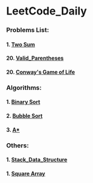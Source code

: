 # LeetCode_Daily

### Problems List:
#### 1. [Two Sum](https://github.com/w326004741/LeetCode_Daily/blob/master/src/Easy/Two_Sum.java)
#### 20. [Valid_Parentheses](https://github.com/w326004741/LeetCode_Daily/blob/master/src/Easy/Valid_Parentheses.java)
#### 20. [Conway's Game of Life](https://github.com/w326004741/LeetCode_Daily/blob/master/src/Medium/Game_of_Life.java)

### Algorithms:
#### 1. [Binary Sort](https://github.com/w326004741/LeetCode_Daily/blob/master/src/Algorithms/Binary_Sort.java)
#### 2. [Bubble Sort](https://github.com/w326004741/LeetCode_Daily/blob/master/src/Algorithms/Bubble_Sort.java)
#### 3. [A*](https://github.com/w326004741/LeetCode_Daily/blob/master/src/Algorithms/A_Star)

### Others:
#### 1. [Stack_Data_Structure](https://github.com/w326004741/LeetCode_Daily/blob/master/src/Others/Stack_Data_Structure.java)
#### 1. [Square Array](https://github.com/w326004741/LeetCode_Daily/blob/master/src/Others/SquareArray.java)


